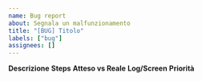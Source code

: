 ```yaml
---
name: Bug report
about: Segnala un malfunzionamento
title: "[BUG] Titolo"
labels: ["bug"]
assignees: []
---
```


**Descrizione**
**Steps**
**Atteso vs Reale**
**Log/Screen**
**Priorità**
